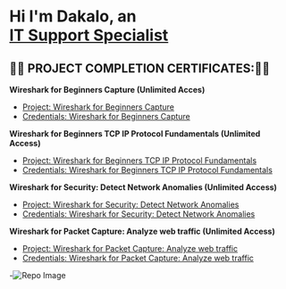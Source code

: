 <h1>Hi I'm Dakalo, an <br/><a href="https://github.com/Dakalo-Ndonde15/">IT Support Specialist</a>

<h2>👨‍🎓 PROJECT COMPLETION CERTIFICATES:👨‍🎓</h2>

<b>Wireshark for Beginners Capture (Unlimited Acces)</b>
  - [Project: Wireshark for Beginners Capture ](https://www.coursera.org/projects/wireshark-for-beginners-capture-packets)
  -  [Credentials: Wireshark for Beginners Capture](https://github.com/Dakalo-Ndonde15/Azure-Network-Protocols/blob/Certificates/Credentials/Wireshark%20for%20Beginners%20Capture%20Packets.pdf)
 
 <b>Wireshark for Beginners TCP IP Protocol Fundamentals (Unlimited Access)</b>
  - [Project: Wireshark for Beginners TCP IP Protocol Fundamentals](https://www.coursera.org/projects/wireshark-for-beginners-tcp-ip-protocol-fundamentals)
  - [Credentials: Wireshark for Beginners TCP IP Protocol Fundamentals](https://github.com/Dakalo-Ndonde15/Azure-Network-Protocols/blob/Certificates/Credentials/Wireshark%20for%20Beginners%20TCP%20IP%20Protocol%20Fundamentals.pdf)
   
 <b>Wireshark for Security: Detect Network Anomalies (Unlimited Access)</b>
  - [Project: Wireshark for Security: Detect Network Anomalies](https://www.coursera.org/projects/wireshark-for-security)
  - [Credentials: Wireshark for Security: Detect Network Anomalies](https://github.com/Dakalo-Ndonde15/Azure-Network-Protocols/blob/Certificates/Credentials/Wireshark%20for%20Security%20Detect%20Network%20Anomalies.pdf)

<b>Wireshark for Packet Capture: Analyze web traffic (Unlimited Access)</b>
  - [Project: Wireshark for Packet Capture: Analyze web traffic](https://www.coursera.org/projects/wireshark-for-packet-capture)
  - [Credentials: Wireshark for Packet Capture: Analyze web traffic](https://github.com/Dakalo-Ndonde15/Azure-Network-Protocols/blob/Certificates/Credentials/Wireshark%20for%20Packet%20Capture%20Analyze%20web%20traffic.pdf)

-![Repo Image](https://github.com/Dakalo-Ndonde15/Azure-Network-Protocols/blob/Certificates/Credentials/Wireshark_icon_new.png)

